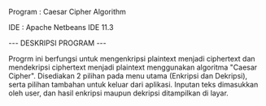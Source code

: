 Program : Caesar Cipher Algorithm

IDE	: Apache Netbeans IDE 11.3


--- DESKRIPSI PROGRAM ---

Progrm ini berfungsi untuk mengenkripsi plaintext menjadi ciphertext dan mendekripsi ciphertext menjadi plaintext menggunakan algoritma "Caesar Cipher". Disediakan 2 pilihan pada menu utama (Enkripsi dan Dekripsi), serta pilihan tambahan untuk keluar dari aplikasi. Inputan teks dimasukkan oleh user, dan hasil enkripsi maupun dekripsi ditampilkan di layar.

